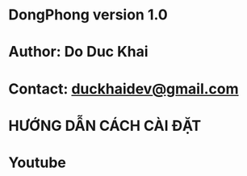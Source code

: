 # DongPhong version 1.0
# Author: Do Duc Khai
# Contact: duckhaidev@gmail.com

# HƯỚNG DẪN CÁCH CÀI ĐẶT
# Youtube
